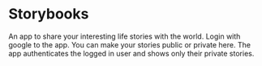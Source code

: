 # Storybooks
An app to share your interesting life stories with the world.
Login with google to the app.
You can make your stories public or private here.
The app authenticates the logged in user and shows only their private stories.
